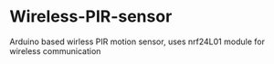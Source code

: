 Wireless-PIR-sensor
===================

Arduino based wirless PIR motion sensor, uses nrf24L01 module for wireless communication

